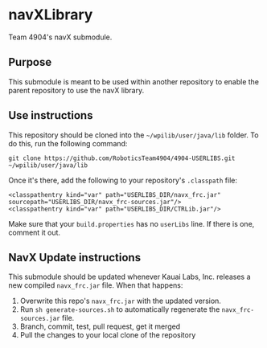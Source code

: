 # navXLibrary
Team 4904's navX submodule.

## Purpose
This submodule is meant to be used within another repository to enable the parent repository to use the navX library.

## Use instructions
This repository should be cloned into the `~/wpilib/user/java/lib` folder. To do this, run the following command:
```
git clone https://github.com/RoboticsTeam4904/4904-USERLIBS.git ~/wpilib/user/java/lib
```

Once it's there, add the following to your repository's  `.classpath` file:

```
<classpathentry kind="var" path="USERLIBS_DIR/navx_frc.jar" sourcepath="USERLIBS_DIR/navx_frc-sources.jar"/>
<classpathentry kind="var" path="USERLIBS_DIR/CTRLib.jar"/>
```

Make sure that your `build.properties` has no `userLibs` line. If there is one, comment it out.

## NavX Update instructions
This submodule should be updated whenever Kauai Labs, Inc. releases a new compiled `navx_frc.jar` file. When that happens:

1. Overwrite this repo's `navx_frc.jar` with the updated version.
2. Run `sh generate-sources.sh` to automatically regenerate the `navx_frc-sources.jar` file.
3. Branch, commit, test, pull request, get it merged
4. Pull the changes to your local clone of the repository
